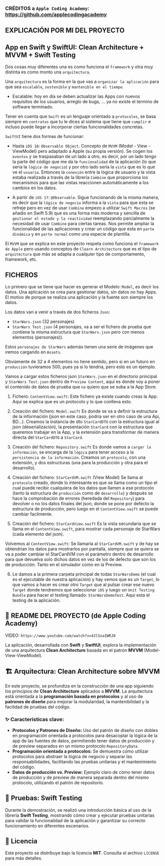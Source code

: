 
### CRÉDITOS a `Apple Coding Academy`: https://github.com/applecodingacademy
## EXPLICACIÓN POR MI DEL PROYECTO
## App en Swift y SwiftUI: Clean Architecture + MVVM + Swift Testing

Dos cosas muy diferentes una es como funciona el `framework` y otra muy distinta es como monto una `arquitectura`.

Una `arquitectura` es la forma en la que vas a `organizar la aplicación` para que sea `escalable`, `sostenible` y `mantenible en el tiempo`.
- Escalable: hoy en día se deben actualizar las Apps con nuevos requisitos de los usuarios, arreglo de bugs, ... ya no existe el termino de software terminado.

Tener en cuenta que `Swift` es un lenguaje orientado a `protocolos`, se basa siempre en `contratos` que tu le dices al sistema que tiene que `cumplir` e incluso puede llegar a incorporar ciertas funcionalidades concretas.

`SwiftUI` tiene dos formas de funcionar:
- Hasta `iOS 16`: `Observable Object`.
Concepto de `MVVM` (Model - View - ViewModel) pero adaptado a Apple (su propia versión). Se cogen los `eventos` y se traspasaban de un lado a otro, es decir, por un lado tengo la parte del código que me da la `funcionalidad` de la aplicación (lo que seria la `lógica de negocio`) y por otro lado seria la `vista` que es lo que ve el `usuario`. Entonces la `conexión` entre la lógica de usuario y la vista estaba realizada a través de la librería `Combine` que proporciona los mecanismos para que las vistas reaccionen automáticamente a los cambios en los datos.

- A partir de `iOS 17`: `@Observable`.
Sigue funcionando de la misma manera, es decir que la `lógica de negocio` informa a la `vista` para que esta se refreje pero en vez de usar `Combine` empezo a utilizar `Swift Macros` (se añadio en Swift 5.9) que es una forma más moderna y sencilla de `gestionar el estado y la reactividad` reemplazando parcialmente la necesidad de usar `Combine` para ciertas tareas. Nos permite ampliar la funcionalidad de las aplicaciones y crear un código que esta en `parte dinámica` y en `parte normal` como una especie de plantilla.

El `MVVM` que se explica en este proyecto respeta como funciona el `framework de Apple` pero usando conceptos de `Clearn Architecture` que es el tipo de `arquitectura` que más se adapta a cualquier tipo de comportamento, framework, etc.

## FICHEROS

Lo primero que se tiene que hacer es generar el Modelo: `Model`, es decir los datos. Una aplicación se crea para gestionar datos, sin datos no hay Apps. El motivo de porque se realiza una aplicación y la fuente son siempre los datos.

Los datos van a venir a través de dos ficheros `Json`:
- `StarWars.json` (32 personajes)
- `StarWars Test.json` (4 personajes, va a ser el fichero de prueba que contiene la misma estructura que `StarWars.json` pero con menos elementos (personajes)).

Estos `personajes de StarWars` además tienen una serie de imágenes que iremos cargando en `Assets`.

Obviamente de 32 a 4 elementos no tiene sentido, pero si en un futuro en `producción` tuvieramos 500, pues ya si lo tendria, pero esto es un ejemplo.

Vamos a cargar estos ficheros json `StarWars.json` en el directorio principal y `StarWars Test.json` dentro de `Preview Content`, aqui es donde voy a poner el contenido de datos de prueba que `no` quiero que se suba a la App Store.

1. Fichero: `ContentView.swift`:
Este fichero ya existe cuando creas la App. Aqui se explica que es un protocolo y lo que conlleva esto.

2. Creación del fichero: `Model.swift`
Es donde se va a definir la estructura de la información (json en este caso, podria ser en otro caso de una Api, BD...).
Creamos la instancia de dto `StarCardDTO` con la estructura igual al json (deserialización), la presentación `StarCard` con la estructura que queremos trabajar en la App, y la extensión para transformar de manera directa del `StarCardDTO` a `StarCard`.

3. Creación del fichero: `Repository.swift`
Es donde vamos a `cargar la información`, se encarga de la `lógica` para tener acceso a la `persistencia de la información`.
Creamos un `protocolo`, con una extensión, y dos estructuras (una para la producción y otra para el desarrollo).

4. Creación del fichero: `StarCardVM.swift` (View Model)
Se llama al `protocolo` creado, donde lo interesante es que se llama como un tipo el cual puede recibir cualquiera de los datos que llamen a ese protocolo (tanto la estructura de `producción` como de `desarrollo`) y después se hace la comprobación de errores (heredada del `Repository`) para devolver o no los datos finales del json, donde se pone por defecto la estructura de producción, pero luego en el `ContentView.swift` se puede cambiar facilmente.

5. Creación del fichero: `StarCardView.swift`
Es la vista secundaria que se llama en el `ContentView.swift`, para mostrar cada personaje de StarWars (cada elemento del json).

Volvemos al `ContentView.swift`:
Se llamaría al `StarCardVM.swift` y de hay se obtendrian los datos para mostrarlos por pantalla, siempre que se quiera se va a poder cambiar el StarCardVM con el parámetro dentro de desarrollo para que devuelva solo dichos datos en vez de los de defecto que son los de producción. Tanto en el simulador como en la Preview.

6. Le damos a la primera carpeta principal de todas `StarWarsDemo` (el cual es el ejecutable de nuestra aplicación) y hay vemos que es un `Target`, lo que vamos a hacer es crear otro `Target` que al pulsar crear ese nuevo `Target` donde tendremos que seleccionar `iOS` y luego un `Unit Testing Bundle` para hacer el testing llamado: `StarWarsDemoTest`.
Aqui esta el testing de la aplicación.

## 🚀 README DEL PROYECTO (de Apple Coding Academy)
VIDEO: `https://www.youtube.com/watch?v=4JlSxaIWRJ0`

La aplicación, desarrollada con **Swift** y **SwiftUI**, explora la implementación de una arquitectura **Clean Architecture** basada en el patrón **MVVM** (Model-View-ViewModel).

## 🏗️ Arquitectura: Clean Architecture sobre MVVM

En este proyecto, se profundiza en la construcción de una app siguiendo los principios de **Clean Architecture** aplicados a **MVVM**. La arquitectura está orientada a la **programación basada en protocolos** y al uso de **patrones de diseño** para mejorar la modularidad, la mantenibilidad y la facilidad de pruebas del código.

### ✨ Características clave:

- **Protocolos y Patrones de Diseño:** Uso del patrón de diseño con dobles en programación orientada a protocolos para desacoplar la lógica de la app de las fuentes de datos, permitiendo tener datos de producción y de preview separados en un mismo protocolo `RepositoryData`.
- **Programación orientada a protocolos:** Se demuestra cómo utilizar protocolos para abstraer la lógica de negocio y separar las responsabilidades, facilitando las pruebas unitarias y el mantenimiento del código.
- **Datos de producción vs. Preview:** Ejemplo claro de cómo tener datos de producción y de preview de manera separada dentro del mismo protocolo, utilizando el patrón de repositorio.

## 🧪 Pruebas: Swift Testing

Durante la demostración, se realizó una introducción básica al uso de la librería **Swift Testing**, mostrando cómo crear y ejecutar pruebas unitarias para validar la funcionalidad de la aplicación y garantizar su correcto funcionamiento en diferentes escenarios.

## 📄 Licencia

Este proyecto se distribuye bajo la licencia **MIT**. Consulta el archivo `LICENSE` para más detalles.
